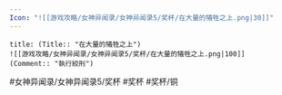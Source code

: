 ```yaml
---
Icon: "![[游戏攻略/女神异闻录/女神异闻录5/奖杯/在大量的犧牲之上.png|30]]"
---
```

```ad-common-bronze-trophy
title: (Title:: "在大量的犧牲之上")
![[游戏攻略/女神异闻录/女神异闻录5/奖杯/在大量的犧牲之上.png|100]]
(Comment:: "執行絞刑")
```

#女神异闻录/女神异闻录5/奖杯 #奖杯 #奖杯/铜

